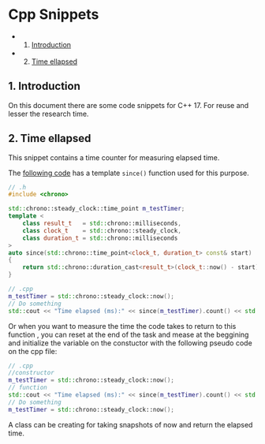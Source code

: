 #  Cpp Snippets

<!-- vscode-markdown-toc -->
* 1. [Introduction](#Introduction)
* 2. [Time ellapsed](#Timeellapsed)

<!-- vscode-markdown-toc-config
	numbering=true
	autoSave=true
	/vscode-markdown-toc-config -->
<!-- /vscode-markdown-toc -->



##  1. <a name='Introduction'></a>Introduction

On this document there are some code snippets for C++ 17.
For reuse and lesser the research time.

##  2. <a name='Timeellapsed'></a>Time ellapsed

This snippet contains a time counter for measuring elapsed time.

The [following code](https://stackoverflow.com/a/21995693/7690982) has a template `since()` function used for this purpose.

```cpp
// .h
#include <chrono>

std::chrono::steady_clock::time_point m_testTimer;
template <
    class result_t   = std::chrono::milliseconds,
    class clock_t    = std::chrono::steady_clock,
    class duration_t = std::chrono::milliseconds
>
auto since(std::chrono::time_point<clock_t, duration_t> const& start)
{
    return std::chrono::duration_cast<result_t>(clock_t::now() - start);
}

// .cpp
m_testTimer = std::chrono::steady_clock::now();
// Do something
std::cout << "Time elapsed (ms):" << since(m_testTimer).count() << std::endl;
```

Or when you want to measure the time the code takes to return to this function , you can reset at the end of the task and mease at the beggining and initialize the variable on the constuctor with the following pseudo code on the cpp file:

```cpp
// .cpp
//constructor
m_testTimer = std::chrono::steady_clock::now();
// function
std::cout << "Time elapsed (ms):" << since(m_testTimer).count() << std::endl;
// Do something
m_testTimer = std::chrono::steady_clock::now();
```

A class can be creating for taking snapshots of now and return the elapsed time.